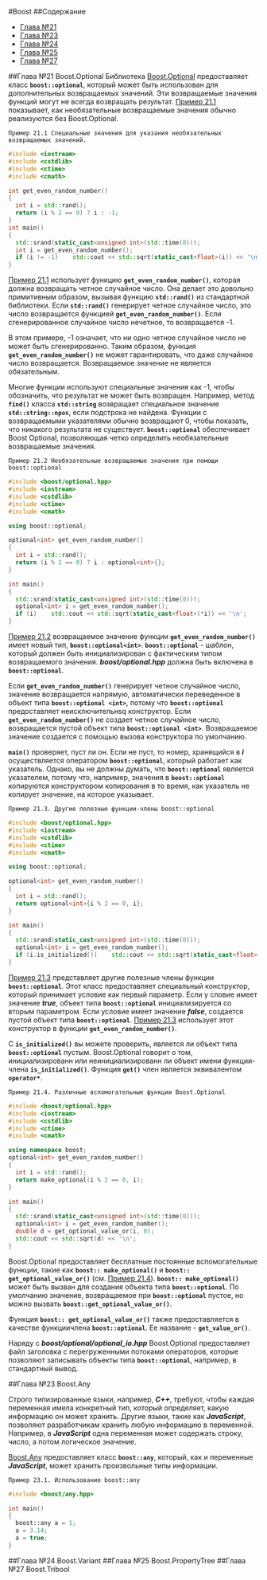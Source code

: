 #Boost 
##Содержание 
- [Глава №21](#Boost.Optional)
- [Глава №23](#Boost.Any)
- [Глава №24](#Boost.Variant)
- [Глава №25](#Boost.PropertyTree)
- [Глава №27](#Boost.Tribool)

<a name="Boost.Optional"></a>
##Глава №21 Boost.Optional
Библиотека [Boost.Optional](http://www.boost.org/doc/libs/1_62_0/libs/optional/doc/html/index.html)  предоставляет класc **`boost::optional`**, который может быть использован для дополнительных возвращаемых значений. Эти возвращаемые значения функций могут не всегда возвращать результат. [Пример 21.1](#example211) показывает, как необязательные возвращаемые значения обычно реализуются без Boost.Optional. 

<a name="example211"></a>
`Пример 21.1 Специальные значения для указания необязательных возвращаемых значений.`
```c++
#include <iostream> 
#include <cstdlib> 
#include <ctime> 
#include <cmath> 

int get_even_random_number() 
{  
  int i = std::rand();  
  return (i % 2 == 0) ? i : -1; 
} 
int main() 
{  
  std::srand(static_cast<unsigned int>(std::time(0)));  
  int i = get_even_random_number();  
  if (i != -1)    std::cout << std::sqrt(static_cast<float>(i)) << '\n'; 
}
```
[Пример 21.1](#example211) использует функцию **`get_even_random_number()`**, которая должна возвращать четное случайное число. Она делает это довольно примитивным образом, вызывая функцию **`std::rand()`** из стандартной библиотеки. Если **`std::rand()`** генерирует четное случайное число, это число возвращается функцией **`get_even_random_number()`**. Если сгенерированное случайное число нечетное, то возвращается -1.

В этом примере, -1 означает, что ни одно четное случайное число не может быть сгенерированно. Таким образом, функция **`get_even_random_number()`** не может гарантировать, что даже случайное число возвращается. Возвращаемое значение не является обязательным. 

Многие функции используют специальные значения как -1, чтобы обозначить, что результат не может быть возвращен. Например, метод **`find()`** класса **`std::string`** возвращает специальное значение **`std::string::npos`**, если подстрока не найдена. Функции с возвращаемыми указателями обычно возвращают 0, чтобы показать, что никакого результата не существует. 
**`boost::optional`** обеспечивает Boost Optional, позволяющая четко определить необязательные возвращаемые значения. 

<a name="example212"></a>
`Пример 21.2 Необязательные возвращаемые значения при помощи boost::optional`
```c++
#include <boost/optional.hpp> 
#include <iostream>
#include <cstdlib> 
#include <ctime> 
#include <cmath> 

using boost::optional; 

optional<int> get_even_random_number() 
{  
  int i = std::rand();  
  return (i % 2 == 0) ? i : optional<int>{}; 
} 

int main() 
{  
  std::srand(static_cast<unsigned int>(std::time(0)));  
  optional<int> i = get_even_random_number();  
  if (i)    std::cout << std::sqrt(static_cast<float>(*i)) << '\n'; 
}
```

[Пример 21.2](#example212) возвращаемое значение функции **`get_even_random_number()`** имеет новый тип, **`boost::optional<int>`**. **`boost::optional`** -  шаблон, который должен быть инициализирован с фактическим типом возвращаемого значения. ***boost/optional.hpp*** должна быть включена в **`boost::optional`**. 

Если **`get_even_random_number()`** генерирует четное случайное число, значение возвращается напрямую, автоматически переведенное в объект типа **`boost::optional <int>`**, потому что **`boost::optional`** предоставляет неисключительнsq конструктор. Если **`get_even_random_number()`** не создает четное случайное число, возвращается пустой объект типа **`boost::optional <int>`**. Возвращаемое значение создается с помощью вызова конструктора по умолчанию.

**`main()`** проверяет, пуст ли он. Если не пуст, то номер, хранящийся в ***i*** осуществляется оператором **`boost::optional`**, который работает как указатель. Однако, вы не должны думать, что **`boost::optional`** является указателем, потому что, например, значения в **`boost::optional`** копируются конструктором копирования в то время, как указатель не копирует значение, на которое указывает.

<a name="example213"></a>
`Пример 21.3. Другие полезные функции-члены boost::optional`
```c++
#include <boost/optional.hpp> 
#include <iostream> 
#include <cstdlib> 
#include <ctime> 
#include <cmath>

using boost::optional;

optional<int> get_even_random_number() 
{
  int i = std::rand();  
  return optional<int>{i % 2 == 0, i}; 
}

int main() 
{  
  std::srand(static_cast<unsigned int>(std::time(0)));  
  optional<int> i = get_even_random_number();  
  if (i.is_initialized())    std::cout << std::sqrt(static_cast<float>(i.get())) << '\n'; 
}
```

[Пример 21.3](#example213) представляет другие полезные члены функции **`boost::optional`**. Этот класс предоставляет специальный конструктор, который принимает условие как первый параметр. Если у словие имеет значение ***true***, объект типа **`boost::optional`** инициализируется со вторым параметром. Если условие имеет значение ***false***, создается пустой объект типа **`boost::optional`**.  [Пример 21.3](#example213) использует этот конструктор в функции **`get_even_random_number()`**.

С **`is_initialized()`** вы можете проверить, является ли объект типа **`boost::optional`** пустым. Boost.Optional говорит о том, инициализированн или неинициализированн ли объект имени функции-члена **`is_initialized()`**. Функция **`get()`** член является эквивалентом **`operator*`**.

<a name="example214"></a>
`Пример 21.4. Различные вспомогательные функции Boost.Optional`
```c++
#include <boost/optional.hpp> 
#include <iostream> 
#include <cstdlib> 
#include <ctime> 
#include <cmath>

using namespace boost;
optional<int> get_even_random_number() 
{  
  int i = std::rand();  
  return make_optional(i % 2 == 0, i); 
}

int main()
{  
  std::srand(static_cast<unsigned int>(std::time(0)));  
  optional<int> i = get_even_random_number(); 
  double d = get_optional_value_or(i, 0);  
  std::cout << std::sqrt(d) << '\n'; 
}
```

Boost.Optional предоставляет бесплатные постоянные вспомогательные функции, такие как **`boost:: make_optional()`** и **`boost:: get_optional_value_or()`** (см. [Пример 21.4](#example214)). **`boost:: make_optional()`** может быть вызван для создания объекта типа **`boost::optional`**. По умолчанию значение, возвращаемое при **`boost::optional`** пустое, но можно вызвать **`boost::get_optional_value_or()`**.

Функция **`boost:: get_optional_value_or()`** также предоставляется в качестве функциичлена **`boost::optional`**. Ee название - **`get_value_or()`**.

Наряду с ***boost/optional/optional_io.hpp*** Boost.Optional предоставляет файл заголовка с перегруженными потоками операторов, которые позволяют записывать объекты типа **`boost::optional`**, например, в стандартный вывод.

<a name="Boost.Any"></a>
##Глава №23 Boost.Any

Строго типизированные языки, например, ***C++***, требуют, чтобы каждая переменная имела конкретный тип, который определяет, какую информацию он может хранить. Другие языки, такие как ***JavaScript***, позволяют разработчикам хранить любую информацию в переменной. Например, в ***JavaScript*** одна переменная может содержать строку, число, а потом логическое значение. 

[Boost.Any](#http://www.boost.org/doc/libs/1_62_0/doc/html/any.html) предоставляет класс **`boost::any`**, который, как и переменные ***JavaScript***, может хранить произвольные типы информации. 

<a name="example231"></a>
`Пример 23.1. Использование boost::any` 
```c++
#include <boost/any.hpp>

int main() 
{  
  boost::any a = 1;  
  a = 3.14;  
  a = true;
} 
```







<a name="Boost.Variant"></a>
##Глава №24 Boost.Variant
<a name="Boost.PropertyTree"></a>
##Глава №25 Boost.PropertyTree
<a name="Boost.Tribool"></a>
##Глава №27 Boost.Tribool


